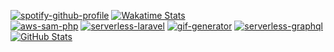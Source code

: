 [![spotify-github-profile][spotify_profile]][spotify_redirect] [![Wakatime Stats][wakatime_stats]][wakatime_profile]  
[![aws-sam-php][aws_sam_php_stats]][aws_sam_php_repo]
[![serverless-laravel][serverless_laravel_stats]][serverless_laravel_repo]
[![gif-generator][gif_generator_stats]][gif_generator_repo]
[![serverless-graphql][serverless_graphql_stats]][serverless_graphql_repo] 
[![GitHub Stats][github_stats]][github_profile]  


[github_stats]: https://github-readme-stats.vercel.app/api?username=rdok&count_private=true&show_icons=true&theme=gruvbox&custom_title=Stats
[github_profile]: https://github.com/rdok
[wakatime_stats]: https://github-readme-stats.vercel.app/api/wakatime?username=rdok&theme=gruvbox&custom_title=Last%20Week&v=2
[wakatime_profile]: https://wakatime.com/@rdok
[aws_sam_php_stats]: https://github-readme-stats.vercel.app/api/pin/?username=rdok&repo=aws-sam-php&theme=gruvbox
[aws_sam_php_repo]: https://github.com/rdok/aws-sam-php
[serverless_laravel_stats]: https://github-readme-stats.vercel.app/api/pin/?username=rdok&repo=serverless-laravel&theme=gruvbox
[serverless_laravel_repo]: https://github.com/rdok/serverless-laravel
[gif_generator_stats]: https://github-readme-stats.vercel.app/api/pin/?username=rdok&repo=gif-generator&theme=gruvbox
[gif_generator_repo]: https://github.com/rdok/gif-generator
[serverless_graphql_stats]: https://github-readme-stats.vercel.app/api/pin/?username=rdok&repo=serverless-graphql&theme=gruvbox
[serverless_graphql_repo]: https://github.com/rdok/serverless-graphql
[spotify_profile]: https://spotify-github-profile.vercel.app/api/view?uid=r.dokollari&cover_image=true&theme=default&bar_color=53b14f&bar_color_cover=true
[spotify_redirect]: https://spotify-github-profile.vercel.app/api/view?uid=r.dokollari&redirect=true
